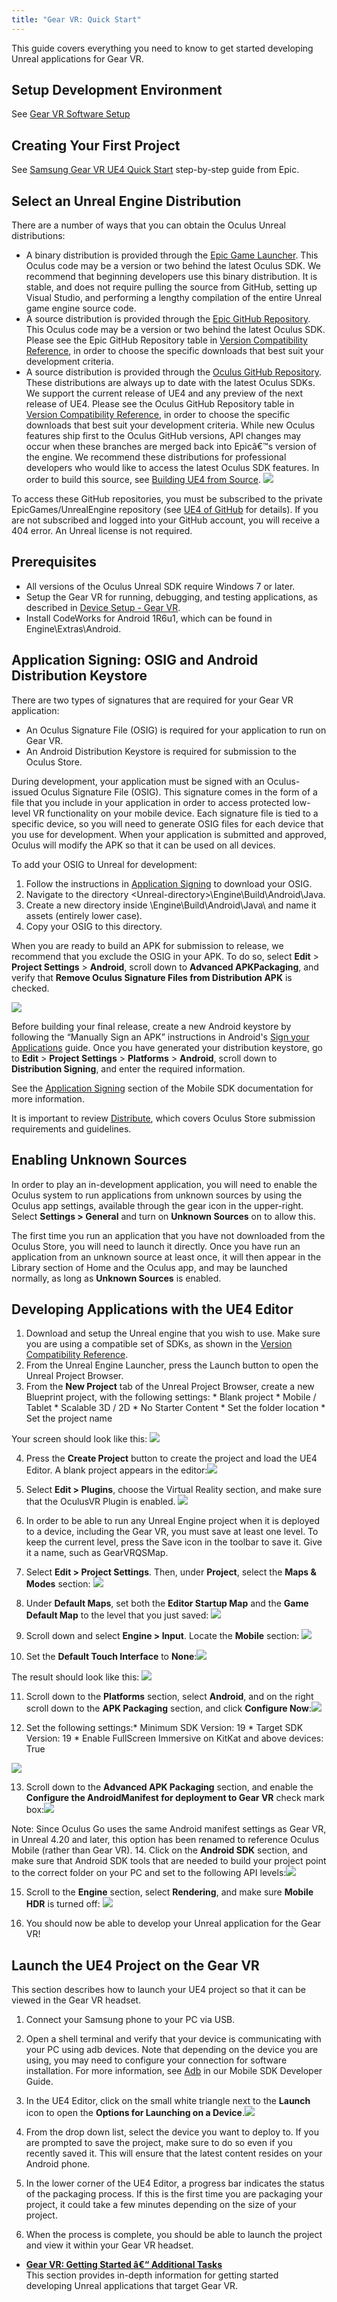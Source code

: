 ```yaml
---
title: "Gear VR: Quick Start"
---
```


This guide covers everything you need to know to get started developing Unreal applications for Gear VR.

## Setup Development Environment

See [ Gear VR Software Setup](https://support.oculus.com/guides/gear-vr/latest/concepts/gsg-b-sw-software-setup/)

## Creating Your First Project

See [ Samsung Gear VR UE4 Quick Start](https://docs.unrealengine.com/en-us/Platforms/GearVR/QuickStart) step-by-step guide from Epic.

## Select an Unreal Engine Distribution

There are a number of ways that you can obtain the Oculus Unreal distributions:

* A binary distribution is provided through the [Epic Game Launcher](https://www.unrealengine.com/download?sessionInvalidated=true). This Oculus code may be a version or two behind the latest Oculus SDK. We recommend that beginning developers use this binary distribution. It is stable, and does not require pulling the source from GitHub, setting up Visual Studio, and performing a lengthy compilation of the entire Unreal game engine source code. 
* A source distribution is provided through the [Epic GitHub Repository](https://github.com/EpicGames). This Oculus code may be a version or two behind the latest Oculus SDK. Please see the Epic GitHub Repository table in [Version Compatibility Reference](/documentation/unreal/latest/concepts/unreal-compatibility-matrix/ "This section provides compatibility information for Oculus OVRPlugin and UE4 versions. To access these GitHub repositories, you must be subscribed to the private EpicGames/UnrealEngine repository. If you are not subscribed and logged into your GitHub account, you will get a 404 error. An Unreal license is not required."), in order to choose the specific downloads that best suit your development criteria. 
* A source distribution is provided through the [Oculus GitHub Repository](https://github.com/Oculus-VR/UnrealEngine.git). These distributions are always up to date with the latest Oculus SDKs. We support the current release of UE4 and any preview of the next release of UE4. Please see the Oculus GitHub Repository table in [Version Compatibility Reference](/documentation/unreal/latest/concepts/unreal-compatibility-matrix/ "This section provides compatibility information for Oculus OVRPlugin and UE4 versions. To access these GitHub repositories, you must be subscribed to the private EpicGames/UnrealEngine repository. If you are not subscribed and logged into your GitHub account, you will get a 404 error. An Unreal license is not required."), in order to choose the specific downloads that best suit your development criteria. While new Oculus features ship first to the Oculus GitHub versions, API changes may occur when these branches are merged back into Epicâ€™s version of the engine. We recommend these distributions for professional developers who would like to access the latest Oculus SDK features. In order to build this source, see [Building UE4 from Source](/documentation/unreal/latest/concepts/unreal-building-ue4-from-source/ "The following section describes how to download, compile, and launch UE4 from the Oculus GitHub repository using Visual Studio 2015 or 2017."). ![](/images/documentationunreallatestconceptsunreal-quick-start-guide-gearvr-0.png)




To access these GitHub repositories, you must be subscribed to the private EpicGames/UnrealEngine repository (see [UE4 of GitHub](https://www.unrealengine.com/ue4-on-github) for details). If you are not subscribed and logged into your GitHub account, you will receive a 404 error. An Unreal license is not required.

## Prerequisites

* All versions of the Oculus Unreal SDK require Windows 7 or later.
* Setup the Gear VR for running, debugging, and testing applications, as described in [ Device Setup - Gear VR](https://developer.oculus.com/documentation/mobilesdk/latest/concepts/mobile-device-setup/).
* Install CodeWorks for Android 1R6u1, which can be found in Engine\Extras\Android.


## Application Signing: OSIG and Android Distribution Keystore

There are two types of signatures that are required for your Gear VR application: 

* An Oculus Signature File (OSIG) is required for your application to run on Gear VR. 
* An Android Distribution Keystore is required for submission to the Oculus Store.


During development, your application must be signed with an Oculus-issued Oculus Signature File (OSIG). This signature comes in the form of a file that you include in your application in order to access protected low-level VR functionality on your mobile device. Each signature file is tied to a specific device, so you will need to generate OSIG files for each device that you use for development. When your application is submitted and approved, Oculus will modify the APK so that it can be used on all devices.

To add your OSIG to Unreal for development:

1. Follow the instructions in [Application Signing](https://developer.oculus.com/documentation/mobilesdk/latest/concepts/mobile-submission-sig-file/) to download your OSIG.
2. Navigate to the directory &lt;Unreal-directory&gt;\Engine\Build\Android\Java\.
3. Create a new directory inside \Engine\Build\Android\Java\ and name it assets (entirely lower case).
4. Copy your OSIG to this directory.


When you are ready to build an APK for submission to release, we recommend that you exclude the OSIG in your APK. To do so, select **Edit** &gt; **Project Settings** &gt; **Android**, scroll down to **Advanced APKPackaging**, and verify that **Remove Oculus Signature Files from Distribution APK** is checked.

![](/images/documentationunreallatestconceptsunreal-quick-start-guide-gearvr-1.png)

Before building your final release, create a new Android keystore by following the “Manually Sign an APK” instructions in Android's [Sign your Applications](https://developer.android.com/tools/publishing/app-signing.html) guide. Once you have generated your distribution keystore, go to **Edit** &gt; **Project Settings** &gt; **Platforms** &gt; **Android**, scroll down to **Distribution Signing**, and enter the required information.

See the [Application Signing](/documentation/mobilesdk/latest/concepts/mobile-submission-sig-file/) section of the Mobile SDK documentation for more information.

It is important to review [Distribute](/distribute/), which covers Oculus Store submission requirements and guidelines.

## Enabling Unknown Sources

In order to play an in-development application, you will need to enable the Oculus system to run applications from unknown sources by using the Oculus app settings, available through the gear icon in the upper-right. Select **Settings &gt; General** and turn on **Unknown Sources** on to allow this. 

The first time you run an application that you have not downloaded from the Oculus Store, you will need to launch it directly. Once you have run an application from an unknown source at least once, it will then appear in the Library section of Home and the Oculus app, and may be launched normally, as long as **Unknown Sources** is enabled.

## Developing Applications with the UE4 Editor

1. Download and setup the Unreal engine that you wish to use. Make sure you are using a compatible set of SDKs, as shown in the [Version Compatibility Reference](/documentation/unreal/latest/concepts/unreal-compatibility-matrix/ "This section provides compatibility information for Oculus OVRPlugin and UE4 versions. To access these GitHub repositories, you must be subscribed to the private EpicGames/UnrealEngine repository. If you are not subscribed and logged into your GitHub account, you will get a 404 error. An Unreal license is not required.").
2. From the Unreal Engine Launcher, press the Launch button to open the Unreal Project Browser.
3. From the **New Project** tab of the Unreal Project Browser, create a new Blueprint project, with the following settings: * Blank project * Mobile / Tablet * Scalable 3D / 2D * No Starter Content * Set the folder location * Set the project name 

 Your screen should look like this: ![](/images/documentationunreallatestconceptsunreal-quick-start-guide-gearvr-2.png)


4. Press the **Create Project** button to create the project and load the UE4 Editor. A blank project appears in the editor:![](/images/documentationunreallatestconceptsunreal-quick-start-guide-gearvr-3.png)


5. Select **Edit &gt; Plugins**, choose the Virtual Reality section, and make sure that the OculusVR Plugin is enabled. ![](/images/documentationunreallatestconceptsunreal-quick-start-guide-gearvr-4.png)


6. In order to be able to run any Unreal Engine project when it is deployed to a device, including the Gear VR, you must save at least one level. To keep the current level, press the Save icon in the toolbar to save it. Give it a name, such as GearVRQSMap.
7. Select **Edit &gt; Project Settings**. Then, under **Project**, select the **Maps &amp; Modes** section: ![](/images/documentationunreallatestconceptsunreal-quick-start-guide-gearvr-5.png)


8. Under **Default Maps**, set both the **Editor Startup Map** and the **Game Default Map** to the level that you just saved: ![](/images/documentationunreallatestconceptsunreal-quick-start-guide-gearvr-6.png)


9. Scroll down and select **Engine &gt; Input**. Locate the **Mobile** section: ![](/images/documentationunreallatestconceptsunreal-quick-start-guide-gearvr-7.png)


10. Set the **Default Touch Interface** to **None**:![](/images/documentationunreallatestconceptsunreal-quick-start-guide-gearvr-8.png)

 The result should look like this: ![](/images/documentationunreallatestconceptsunreal-quick-start-guide-gearvr-9.png)


11. Scroll down to the **Platforms** section, select **Android**, and on the right scroll down to the **APK Packaging** section, and click **Configure Now**:![](/images/documentationunreallatestconceptsunreal-quick-start-guide-gearvr-10.png)


12. Set the following settings:* Minimum SDK Version: 19 * Target SDK Version: 19 * Enable FullScreen Immersive on KitKat and above devices: True 

![](/images/documentationunreallatestconceptsunreal-quick-start-guide-gearvr-11.png)


13.  Scroll down to the **Advanced APK Packaging** section, and enable the **Configure the AndroidManifest for deployment to Gear VR** check mark box:![](/images/documentationunreallatestconceptsunreal-quick-start-guide-gearvr-12.png)

Note: Since Oculus Go uses the same Android manifest settings as Gear VR, in Unreal 4.20 and later, this option has been renamed to reference Oculus Mobile (rather than Gear VR).
14. Click on the **Android SDK** section, and make sure that Android SDK tools that are needed to build your project point to the correct folder on your PC and set to the following API levels:![](/images/documentationunreallatestconceptsunreal-quick-start-guide-gearvr-13.png)


15. Scroll to the **Engine** section, select **Rendering**, and make sure **Mobile HDR** is turned off: ![](/images/documentationunreallatestconceptsunreal-quick-start-guide-gearvr-14.png)


16. You should now be able to develop your Unreal application for the Gear VR!


## Launch the UE4 Project on the Gear VR

This section describes how to launch your UE4 project so that it can be viewed in the Gear VR headset.

1. Connect your Samsung phone to your PC via USB.
2. Open a shell terminal and verify that your device is communicating with your PC using adb devices. Note that depending on the device you are using, you may need to configure your connection for software installation. For more information, see [Adb](https://developer.oculus.com/documentation/mobilesdk/latest/concepts/mobile-adb/) in our Mobile SDK Developer Guide.
3. In the UE4 Editor, click on the small white triangle next to the **Launch** icon to open the **Options for Launching on a Device**.![](/images/documentationunreallatestconceptsunreal-quick-start-guide-gearvr-15.png)


4. From the drop down list, select the device you want to deploy to. If you are prompted to save the project, make sure to do so even if you recently saved it. This will ensure that the latest content resides on your Android phone.
5. In the lower corner of the UE4 Editor, a progress bar indicates the status of the packaging process. If this is the first time you are packaging your project, it could take a few minutes depending on the size of your project.
6. When the process is complete, you should be able to launch the project and view it within your Gear VR headset.


* **[Gear VR: Getting Started â€“ Additional Tasks](/documentation/unreal/latest/concepts/unreal-ide-guide-gearvr/)**  
This section provides in-depth information for getting started developing Unreal applications that target Gear VR.

